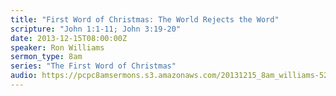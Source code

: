 ```yaml
---
title: "First Word of Christmas: The World Rejects the Word"
scripture: "John 1:1-11; John 3:19-20"
date: 2013-12-15T08:00:00Z
speaker: Ron Williams
sermon_type: 8am
series: "The First Word of Christmas"
audio: https://pcpc8amsermons.s3.amazonaws.com/20131215_8am_williams-52b0cc8f9714e.mp3 
---
```



